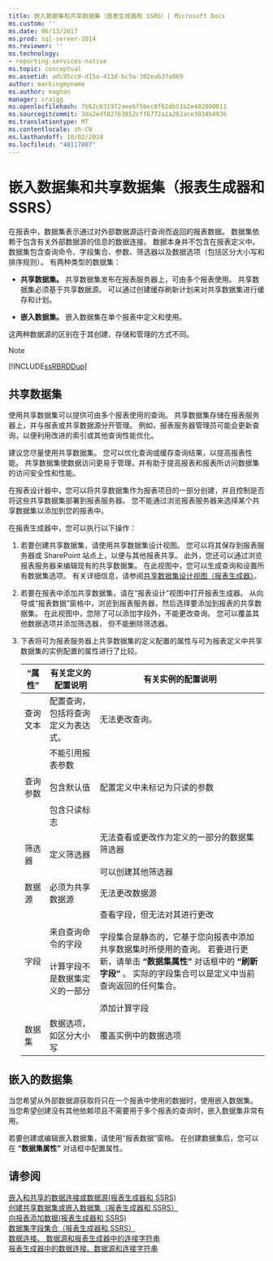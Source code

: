 ```yaml
---
title: 嵌入数据集和共享数据集（报表生成器和 SSRS）| Microsoft Docs
ms.custom: ''
ms.date: 06/13/2017
ms.prod: sql-server-2014
ms.reviewer: ''
ms.technology:
- reporting-services-native
ms.topic: conceptual
ms.assetid: adc95cc0-d15a-413d-bc5a-302eab37a069
author: markingmyname
ms.author: maghan
manager: craigg
ms.openlocfilehash: 7b62c631972aee6f56ec8f62db51b2e402000011
ms.sourcegitcommit: 3da2edf82763852cff6772a1a282ace3034b4936
ms.translationtype: MT
ms.contentlocale: zh-CN
ms.lasthandoff: 10/02/2018
ms.locfileid: "48117807"
---
```

# <a name="embedded-and-shared-datasets-report-builder-and-ssrs"></a>嵌入数据集和共享数据集（报表生成器和 SSRS）
  在报表中，数据集表示通过对外部数据源运行查询而返回的报表数据。 数据集依赖于包含有关外部数据源的信息的数据连接。 数据本身并不包含在报表定义中。 数据集包含查询命令、字段集合、参数、筛选器以及数据选项（包括区分大小写和排序规则）。 有两种类型的数据集：  
  
-   **共享数据集。** 共享数据集发布在报表服务器上，可由多个报表使用。 共享数据集必须基于共享数据源。 可以通过创建缓存刷新计划来对共享数据集进行缓存和计划。  
  
-   **嵌入数据集。** 嵌入数据集在单个报表中定义和使用。  
  
 这两种数据源的区别在于其创建、存储和管理的方式不同。  
  
> [!NOTE]  
>  [!INCLUDE[ssRBRDDup](../../includes/ssrbrddup-md.md)]  
  
## <a name="shared-datasets"></a>共享数据集  
 使用共享数据集可以提供可由多个报表使用的查询。 共享数据集存储在报表服务器上，并与报表或共享数据源分开管理。 例如，报表服务器管理员可能会更新查询，以便利用改进的索引或其他查询性能优化。  
  
 建议您尽量使用共享数据集。 您可以优化查询或缓存查询结果，以提高报表性能。 共享数据集使数据访问更易于管理，并有助于提高报表和报表所访问数据集的访问安全性和性能。  
  
 在报表设计器中，您可以将共享数据集作为报表项目的一部分创建，并且控制是否将这些共享数据集部署到报表服务器。 您不能通过浏览报表服务器来选择某个共享数据集以添加到您的报表中。  
  
 在报表生成器中，您可以执行以下操作：  
  
1.  若要创建共享数据集，请使用共享数据集设计视图。 您可以将其保存到报表服务器或 SharePoint 站点上，以便与其他报表共享。 此外，您还可以通过浏览报表服务器来编辑现有的共享数据集。 在此视图中，您可以生成查询和设置所有数据集选项。 有关详细信息，请参阅[共享数据集设计视图（报表生成器）](../report-builder/shared-dataset-design-view-report-builder.md)。  
  
2.  若要在报表中添加共享数据集，请在“报表设计”视图中打开报表生成器。 从向导或“报表数据”窗格中，浏览到报表服务器，然后选择要添加到报表的共享数据集。 在此视图中，您除了可以添加字段外，不能更改查询。 您可以覆盖其他数据选项并添加筛选器， 但不能删除筛选器。  
  
3.  下表将可为报表服务器上共享数据集的定义配置的属性与可为报表定义中共享数据集的实例配置的属性进行了比较。  
  
    |“属性”|有关定义的配置说明|有关实例的配置说明|  
    |--------------|--------------------------------------------|------------------------------------------|  
    |查询文本|配置查询，包括将查询定义为表达式。|无法更改查询。|  
    |查询参数|不能引用报表参数<br /><br /> 包含默认值<br /><br /> 包含只读标志|配置定义中未标记为只读的参数|  
    |筛选器|定义筛选器|无法查看或更改作为定义的一部分的数据集筛选器<br /><br /> 可以创建其他筛选器|  
    |数据源|必须为共享数据源|无法更改数据源|  
    |字段|来自查询命令的字段<br /><br /> 计算字段不是数据集定义的一部分|查看字段，但无法对其进行更改<br /><br /> 字段集合是静态的，它基于您向报表中添加共享数据集时所使用的查询。 若要进行更新，请单击 **“数据集属性”** 对话框中的 **“刷新字段”** 。 实际的字段集合可以是定义中当前查询返回的任何集合。<br /><br /> 添加计算字段|  
    |数据集|数据选项，如区分大小写|覆盖实例中的数据选项|  
  
## <a name="embedded-datasets"></a>嵌入的数据集  
 当您希望从外部数据源获取将只在一个报表中使用的数据时，使用嵌入数据集。 当您希望创建没有其他依赖项且不需要用于多个报表的查询时，嵌入数据集非常有用。  
  
 若要创建或编辑嵌入数据集，请使用“报表数据”窗格。 在创建数据集后，您可以在 **“数据集属性”** 对话框中配置属性。  
  
## <a name="see-also"></a>请参阅  
 [嵌入和共享的数据连接或数据源&#40;报表生成器和 SSRS&#41;](../embedded-and-shared-data-connections-or-data-sources-report-builder-and-ssrs.md)   
 [创建共享数据集或嵌入数据集（报表生成器和 SSRS）](create-a-shared-dataset-or-embedded-dataset-report-builder-and-ssrs.md)   
 [向报表添加数据&#40;报表生成器和 SSRS&#41;](report-datasets-ssrs.md)   
 [数据集字段集合（报表生成器和 SSRS）](dataset-fields-collection-report-builder-and-ssrs.md)   
 [数据连接、 数据源和报表生成器中的连接字符串](../data-connections-data-sources-and-connection-strings-in-report-builder.md)   
 [报表生成器中的数据连接、数据源和连接字符串](../data-connections-data-sources-and-connection-strings-in-reporting-services.md)  
  
  
